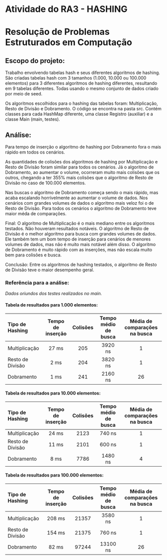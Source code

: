 # Atividade do RA3 - HASHING
# Resolução de Problemas Estruturados em Computação
## Escopo do projeto:
Trabalho envolvendo tabelas hash e seus diferentes algoritmos de hashing.
São criadas tabelas hash com 3 tamanhos (1.000, 10.000 ou 100.000 elementos) para 3 diferentes algoritmos de hashing diferentes, resultando em 9 tabelas diferentes. Todas usando o mesmo conjunto de dados criado por meio de seed.

Os algoritmos escolhidos para o hashing das tabelas foram: Multiplicação, Resto de Divisão e Dobramento.
O código se encontra na pasta src. Contém classes para cada HashMap diferente, uma classe Registro (auxiliar) e a classe Main (main, testes).

## Análise:
Para tempo de inserção o algoritmo de hashing por Dobramento fora o mais rápido em todos os cenários.

As quantidades de colisões dos algoritmos de hashing por Multiplicação e Resto de Divisão foram similar para todos os cenários. Já o algoritmo de Dobramento, ao aumentar o volume, ocorreram muito mais colisões que os outros, chegando a ter 355% mais colisões que o algoritmo de Resto de Divisão no caso de 100.000 elementos.

Nas buscas o algoritmo de Dobramento começa sendo o mais rápido, mas acaba escalando horrívelmente ao aumentar o volume de dados. Nos cenários com grandes volumes de dados o algoritmo mais veloz foi o de Resto de Divisão. Para todos os cenários o algoritmo de Dobramento teve maior méda de comparações.


Final:
O algoritmo de Multiplicação é o mais mediano entre os algoritmos testados. Não houveram resultados notáveis.
O algoritmo de Resto de Divisão é o melhor algoritmo para busca com grandes volumes de dados. Ele também tem um bom tempo de inserção para cenários de menores volumes de dados, mas não é muito mais notável além disso.
O algoritmo de Dobramento é muito rápido com as inserções, mas não escala muito bem para colisões e busca.

Conclusão:
Entre os algoritmos de hashing testados, o algoritmo de Resto de Divisão teve o maior desempenho geral. 

### Referência para a análise:
_Dados oriundos dos testes realizados no main._

#### Tabela de resultados para 1.000 elementos:

Tipo de Hashing | Tempo de inserção | Colisões | Tempo médio de busca | Média de comparações na busca
:--- | :---: | :---: | :---: | :---: 
Multiplicação | 27 ms | 205 | 3920 ns | 1
Resto de Divisão | 2 ms | 204 | 3820 ns | 1
Dobramento | 1 ms | 241 | 2160 ns | 26

#### Tabela de resultados para 10.000 elementos:

Tipo de Hashing | Tempo de inserção | Colisões | Tempo médio de busca | Média de comparações na busca
:--- | :---: | :---: | :---: | :---:
Multiplicação | 24 ms | 2123 | 740 ns | 1  
Resto de Divisão | 11 ms | 2101 | 600 ns | 1  
Dobramento | 8 ms | 7786 | 1480 ns | 4  

#### Tabela de resultados para 100.000 elementos:

Tipo de Hashing | Tempo de inserção | Colisões | Tempo médio de busca | Média de comparações na busca
:--- | :---: | :---: | :---: | :---: 
Multiplicação | 208 ms | 21357 | 3580 ns | 1
Resto de Divisão | 154 ms | 21375 | 760 ns | 1
Dobramento | 82 ms | 97244 | 13100 ns | 26

